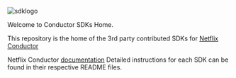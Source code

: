 ![sdklogo](https://user-images.githubusercontent.com/1514288/160131357-d5bfa184-55e8-440f-83ed-df9d4ec89e6f.png)

Welcome to Conductor SDKs Home.

This repository is the home of the 3rd party contributed SDKs for [Netflix Conductor](https://github.com/Netflix/conductor)

Netflix Conductor [documentation](https://netflix.github.io/conductor/)
Detailed instructions for each SDK can be found in their respective README files.

